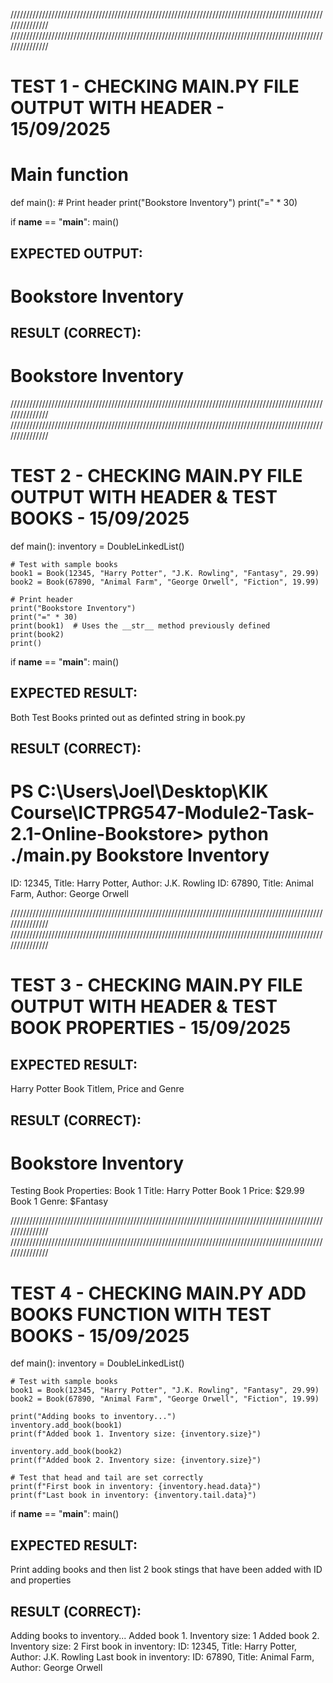 ///////////////////////////////////////////////////////////////////////////////////////////////////////////////
///////////////////////////////////////////////////////////////////////////////////////////////////////////////
# TEST 1 - CHECKING MAIN.PY FILE OUTPUT WITH HEADER - 15/09/2025

# Main function 
def main():
    # Print header
    print("Bookstore Inventory")
    print("=" * 30)

if __name__ == "__main__":
    main()



## EXPECTED OUTPUT:

Bookstore Inventory
==============================


## RESULT (CORRECT):

Bookstore Inventory
==============================


///////////////////////////////////////////////////////////////////////////////////////////////////////////////
///////////////////////////////////////////////////////////////////////////////////////////////////////////////
# TEST 2 - CHECKING MAIN.PY FILE OUTPUT WITH HEADER & TEST BOOKS - 15/09/2025

def main():
    inventory = DoubleLinkedList()
    
    # Test with sample books
    book1 = Book(12345, "Harry Potter", "J.K. Rowling", "Fantasy", 29.99)
    book2 = Book(67890, "Animal Farm", "George Orwell", "Fiction", 19.99)
    
    # Print header
    print("Bookstore Inventory")
    print("=" * 30)
    print(book1)  # Uses the __str__ method previously defined
    print(book2)
    print()

if __name__ == "__main__":
    main()



## EXPECTED RESULT:
Both Test Books printed out as definted string in book.py


## RESULT (CORRECT):

PS C:\Users\Joel\Desktop\KIK Course\ICTPRG547-Module2-Task-2.1-Online-Bookstore> python ./main.py
Bookstore Inventory
==============================
ID: 12345, Title: Harry Potter, Author: J.K. Rowling
ID: 67890, Title: Animal Farm, Author: George Orwell


///////////////////////////////////////////////////////////////////////////////////////////////////////////////
///////////////////////////////////////////////////////////////////////////////////////////////////////////////
# TEST 3 - CHECKING MAIN.PY FILE OUTPUT WITH HEADER & TEST BOOK PROPERTIES - 15/09/2025


## EXPECTED RESULT:
Harry Potter Book Titlem, Price and Genre


## RESULT (CORRECT):

Bookstore Inventory
==============================
Testing Book Properties:
Book 1 Title: Harry Potter
Book 1 Price: $29.99
Book 1 Genre: $Fantasy




///////////////////////////////////////////////////////////////////////////////////////////////////////////////
///////////////////////////////////////////////////////////////////////////////////////////////////////////////
# TEST 4 - CHECKING MAIN.PY ADD BOOKS FUNCTION WITH TEST BOOKS - 15/09/2025


def main():
    inventory = DoubleLinkedList()
    
    # Test with sample books
    book1 = Book(12345, "Harry Potter", "J.K. Rowling", "Fantasy", 29.99)
    book2 = Book(67890, "Animal Farm", "George Orwell", "Fiction", 19.99)
    
    print("Adding books to inventory...")
    inventory.add_book(book1)
    print(f"Added book 1. Inventory size: {inventory.size}")
    
    inventory.add_book(book2)
    print(f"Added book 2. Inventory size: {inventory.size}")
    
    # Test that head and tail are set correctly
    print(f"First book in inventory: {inventory.head.data}")
    print(f"Last book in inventory: {inventory.tail.data}")


if __name__ == "__main__":
    main()



## EXPECTED RESULT:
Print adding books and then list 2 book stings that have been added with ID and properties




## RESULT (CORRECT):

Adding books to inventory...
Added book 1. Inventory size: 1
Added book 2. Inventory size: 2
First book in inventory: ID: 12345, Title: Harry Potter, Author: J.K. Rowling
Last book in inventory: ID: 67890, Title: Animal Farm, Author: George Orwell

